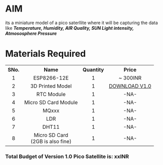 # AIM
its a miniature model of a pico saterllite where it will be capturing the data like 
<b><i>Temperature, Humidity, AIR Quality, SUN Light intensity, Atmososphere Pressure</b></i>

# Materials Required
<table style="text-align:center;">
    <tr>
        <th>SNo.</th> 
        <th>Name</th>
        <th>Quantity</th>
        <th>Price</th>
    </tr>
    <tr>
        <td>1</td>
        <td>ESP8266-12E</td>
        <td>1</td>
        <td>~ 300INR</td>
    </tr>
    <tr>
        <td>2</td>
        <td>3D Printed Model</td>
        <td>1</td>
        <td><a href="https://github.com/Vikasana-PU/PicoSatellite/raw/main/Pico%20Satellite%20V1.0.stl">DOWNLOAD V1.0</a></td>
    </tr>
    <tr>
        <td>3</td>
        <td>RTC Module</td>
        <td>1</td>
        <td>-NA-</td>
    </tr>
    <tr>
        <td>4</td>
        <td>Micro SD Card Module</td>
        <td>1</td>
        <td>-NA-</td>
    </tr>
    <tr>
        <td>5</td>
        <td>MQxxx</td>
        <td>1</td>
        <td>-NA-</td>
    </tr>
    <tr>
        <td>6</td>
        <td>LDR</td>
        <td>1</td>
        <td>-NA-</td>
    </tr>
    <tr>
        <td>7</td>
        <td>DHT11</td>
        <td>1</td>
        <td>-NA-</td>
    </tr>
    <tr>
        <td>8</td>
        <td>Micro SD Card<br>(2GB is also fine)</td>
        <td>1</td>
        <td>-NA-</td>
    </tr>
</table>

### Total Budget of Version 1.0 Pico Satellite is: xxINR
